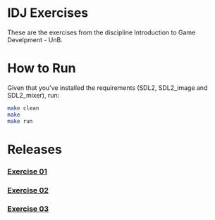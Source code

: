 # IDJ Exercises

These are the exercises from the discipline Introduction to Game Develpment - UnB.

# How to Run
Given that you've installed the requirements (SDL2, SDL2_image and SDL2_mixer), run:
```bash
make clean
make
make run
```

# Releases
### [Exercise 01](https://github.com/MatheusRich/IDJ/releases/tag/v0.1)
### [Exercise 02](https://github.com/MatheusRich/IDJ/releases/tag/v0.2)
### [Exercise 03](https://github.com/MatheusRich/IDJ/releases/tag/v0.3)
